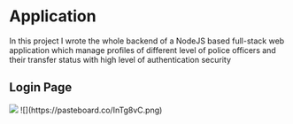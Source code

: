 # Application

In this project I wrote the whole backend of a NodeJS based full-stack web application which manage profiles of different level of police officers and their transfer status with high level of authentication security

## Login Page
<img src="https://pasteboard.co/bfaf6aa3-c394-4a7e-bc94-2294738bc620"/>
![](https://pasteboard.co/InTg8vC.png)





